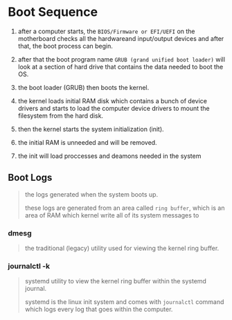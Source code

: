 # Boot Sequence

1. after a computer starts, the `BIOS/Firmware or EFI/UEFI` on the motherboard checks all the hardwareand input/output devices and after that, the boot process can begin.

2. after that the boot program name `GRUB (grand unified boot loader)` will look at a section of hard drive that contains the data needed to boot the OS.

3. the boot loader (GRUB) then boots the kernel.

4. the kernel loads initial RAM disk which contains a bunch of device drivers and starts to load the computer device drivers to mount the filesystem from the hard disk.

5. then the kernel starts the system initialization (init).

6. the initial RAM is unneeded and will be removed.

7. the init will load proccesses and deamons needed in the system

## Boot Logs

> the logs generated when the system boots up.
>
> these logs are generated from an area called `ring buffer`, which is an area of RAM which kernel write all of its system messages to

### dmesg

> the traditional (legacy) utility used for viewing the kernel ring buffer.

### journalctl -k

> systemd utility to view the kernel ring buffer within the systemd journal.
>
> systemd is the linux init system and comes with `journalctl` command which logs every log that goes within the computer.
